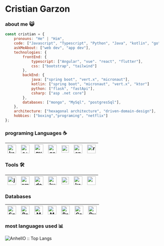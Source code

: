 <h1> Cristian Garzon </h1>

### about me 😺

```javascript
const cristian = {
    pronouns: "He" | "Him",
    code: ["Javascript", "Typescript", "Python", "Java", "kotlin", "go", "c#"],
    askMeAbout: ["web dev", "app dev"],
    technologies: {
        frontEnd: {
            typescript: ["Angular", "vue". "react", "flutter"],
            css: ["bootstrap", "tailwind"]
        },
        backEnd: {
            java: ["spring boot", "vert.x", "micronaut"],
            kotlin: ["spring boot", "micronaut", "vert.x", "ktor"]
            python: ["flask", "fastApi"],
            csharp: ["asp .net core"]
        },
        databases: ["mongo", "MySql", "postgresSql"],
    },
    architecture: ["hexagonal architecture", "driven-domain-design"],
    hobbies: ["boxing","programing", "netflix"] 
};
```


### programing Languages ☕
|<img src="https://upload.wikimedia.org/wikipedia/commons/7/74/Kotlin_Icon.png" alt="kotlin" width="28"> | <img src="https://cdn.freebiesupply.com/logos/thumbs/2x/java-4-logo.png" alt="c++" width="28">|<img src="https://upload.wikimedia.org/wikipedia/commons/thumb/c/c3/Python-logo-notext.svg/768px-Python-logo-notext.svg.png" alt="python" width="29">  |  <img src="https://img.icons8.com/?size=512&id=44442&format=png" alt="golang" width="28">|  <img src="https://images.icon-icons.com/2415/PNG/512/typescript_original_logo_icon_146317.png" alt="typeScript" width="24"> | <img src="https://upload.wikimedia.org/wikipedia/commons/thumb/c/cf/Angular_full_color_logo.svg/1200px-Angular_full_color_logo.svg.png" alt="angular" width="28"> |<img src="https://cdn4.iconfinder.com/data/icons/logos-3/600/React.js_logo-512.png" alt="react" width="28"> 
 |---|---|---|---|---|---|---|


### Tools 🛠️
|<img src="https://upload.wikimedia.org/wikipedia/commons/thumb/e/e9/Jenkins_logo.svg/1200px-Jenkins_logo.svg.png" alt="jenkins" width="28"> | <img src="https://upload.wikimedia.org/wikipedia/commons/thumb/9/93/Amazon_Web_Services_Logo.svg/2560px-Amazon_Web_Services_Logo.svg.png" alt="amazon web services" width="28">|<img src="https://cdn4.iconfinder.com/data/icons/logos-and-brands/512/97_Docker_logo_logos-512.png" alt="docker" width="29">  |  <img src="https://upload.wikimedia.org/wikipedia/commons/3/39/Kubernetes_logo_without_workmark.svg" alt="kubernetes" width="28">|  <img src="https://swimburger.net/media/ppnn3pcl/azure.png" alt="azure" width="24"> | <img src="https://cdn.freebiesupply.com/logos/thumbs/2x/kafka-logo.png" alt="kafka" width="28"> |<img src="https://grafana.com/static/assets/img/fav32.png" width="28"> 
 |---|---|---|---|---|---|---|

### Databases
<img src="https://www.svgrepo.com/show/303229/microsoft-sql-server-logo.svg" alt="SqlServer" width="28"> | <img src="https://www.vectorlogo.zone/logos/postgresql/postgresql-icon.svg" alt="PostgreSQL" width="28">	| <img src="https://cdn.freebiesupply.com/logos/large/2x/mysql-5-logo-png-transparent.png" alt="MySQL" width="28">	| <img src="https://www.logoshape.com/wp-content/uploads/2025/02/Mongodb_Icon_vector_logo.png" alt="MongoDB" width="28">	| <img src="https://cdn.worldvectorlogo.com/logos/redis.svg" alt="Redis" width="28">	| <img src="https://upload.wikimedia.org/wikipedia/commons/5/5e/Cassandra_logo.svg" alt="Cassandra" width="28"> |	<img src="https://cdn-icons-png.flaticon.com/512/5968/5968342.png" alt="DynamoDB" width="28">
|---|---|---|---|---|---|---|

### most languages used 📊
<p align="left"><img src="https://github-readme-stats.vercel.app/api/top-langs/?username=cristian-garzon&langs_count=10&theme=tokyonight&layout=compact" alt="AnhellO :: Top Langs" /></p>
